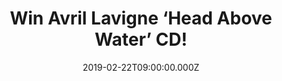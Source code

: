 ---
campaign-uuid: "c-c7bca502-b8d3-4317-94e1-35300b3ebbf2"
type: "Competition"
category: "Music"
date: "2019-02-22T09:00:00.000Z"
end-date: "2019-03-22T23:59:00.000Z"
disable-form: false
is_promoted: false
has_entry_page: true
title: "Win Avril Lavigne ‘Head Above Water’ CD!"
competition-description: "<p>Over the course of Avril Lavigne’s sixth full-length\
  \ album, ‘Head Above Water’ , she holds nothing back and we have a copy of her brand\
  \ new album for you. She details each trial and tribulation from a perspective of\
  \ triumph and emerges stronger than ever before. You’re hearing the songstress as\
  \ she was always meant to sound. “This is me and my fight,” she affirms. “This album\
  \ tells my story.”</p>\n<p>Want to listen Avril new hits? Enter below for a chance\
  \ to win.</p>\n"
hero-header: "Win Avril Lavigne ‘Head Above Water’ CD!"
terms-confirmation: "N/A"
banner-img: "https://assets.expresslyapp.com/asset-dbf686b3-dfa3-4448-a1b2-f1099604fe3d.jpg"
logo-left-href: "aaa.nme.com"
logo-left-image: "https://assets.expresslyapp.com/asset-c34f7445-8da4-49fb-8f15-900c460220d1.jpg"
logo-left-title: "nme aaa"
bg-image-hero: "https://assets.expresslyapp.com/asset-a30edf23-3580-45f3-8e3d-531883a6296e.jpg"
bg-image-first: "https://assets.expresslyapp.com/asset-fddc8aed-dca4-4e5e-becb-197ca6ed01e7.jpg"
section1-content: "<p>That story seems unbelievable from afar. One difficult night\
  \ in particular while she fights for her life, a lyrical idea rushes through her\
  \ body. Those words comprise “Head Above Water.” In this headspace, she hit the\
  \ studio with a bevy of collaborators, including Stephan Moccio, Chris Baseford,\
  \ Johan Carlsson, Lauren Christy of The Matrix, Ryan Cabrera, Travis Clark, Bonnie\
  \ McKee, JR Rotem, Mitch Allan and more. </p>\n<p>If you are Avril Lavigne’s fan,\
  \ think no more and enter the draw to win her bran new album now! Good luck!</p>\n"
entry-title: "Win Avril Lavigne ‘Head Above Water’ CD!"
entry-content: "<p>Enter the draw to win Avril Lavigne ‘Head Above Water’ CD by entering\
  \ below before 23:59 on 22nd of March 2019.</p>\n"
has-winner: false
prize-description: "Avril Lavigne ‘Head Above Water’ CD."
special-conditions: "Multiple entries are allowed up to one every day"
country-restrictions:
- "GB"
---
